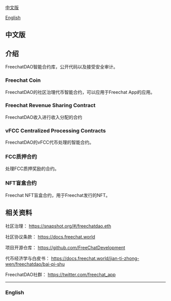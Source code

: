 [中文版](#1)

[English](#2)

<h2 id="1">中文版</h2>

## 介绍

FreechatDAO智能合约库，公开代码以及接受安全审计。

### Freechat Coin

FreechatDAO的社区治理代币智能合约，可以应用于Freechat App的应用。

### Freechat Revenue Sharing Contract

FreechatDAO收入进行收入分配的合约

### vFCC Centralized Processing Contracts

FreechatDAO的vFCC代币处理的智能合约。

### FCC质押合约

处理FCC质押奖励的合约。

### NFT盲盒合约

Freechat NFT盲盒合约，用于Freechat发行的NFT。


## 相关资料

社区治理：
https://snapshot.org/#/freechatdao.eth

社区协议条款：
https://docs.freechat.world

项目开源仓库：
https://github.com/FreeChatDevelopment

代币经济学与白皮书：
https://docs.freechat.world/jian-ti-zhong-wen/freechatdao/bai-pi-shu

FreechatDAO社群：
https://twitter.com/freechat_app

-------------------------

<h3 id="2">English</h3>
